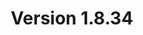 ---
title: "Version 1.8.34"

version_number: "1.8.34"
version_code: "1834"
release_date: "2023-05-21"

packages:
  - type: mybb
    formats:
      - type: zip
        filesize: "2.2 MB"
        checksums:
          - type: md5
            value: 6e44c1e531b4e63cf70d1b329f1ea97c
          - type: sha1
            value: 2969b4ad9f92fb9a8795d15546974c84c8e87b49
          - type: sha256
            value: eb912592d84d7649eefac9f6a75036347d04bd2d8f6042953aee0027f7a2023e
          - type: sha512
            value: a58516eccb6eec96a8129e71750cd5b96b2c5e8d60e55a7dbfb6d881ec31c9a134a57fe559faf226f346dafc58a61e947f25a39ed2520e3fb80b369d96222add
        locations:
          - name: resources.mybb.com/downloads/

  - type: changed_files
    formats:
      - type: zip
        filesize: "0.7 MB"
        checksums:
          - type: md5
            value: 12b1758d41cf2f792602c153c4b4b6c2
          - type: sha1
            value: 136fa522c356cfe68b069d2e7b314f8d33b8121e
          - type: sha256
            value: 3198b06dc55118eb9fe53d834a160a5ab438d53ec9b86f04803728d1f3c5702f
          - type: sha512
            value: e2a89928ff67a58e6ce0437683413ebf09d616eba7c8b0171aee39718c1e595485ada2ef1e7a545114da8ae85bfa7186e33cadf7ff84b2014f13b92b09d52529
        locations:
          - name: resources.mybb.com/downloads/


changed_language_files_number: "2"
upgrade_script_required: true
resolved_issues_number: "13"
resolved_issues_link: "https://github.com/mybb/mybb/issues?q=is%3Aissue+is%3Aclosed+label%3As%3Aresolved+-label%3Adev-branch+milestone%3A1.8.34"

resolved_security_issues:
  - description: "User CP email persistent XSS"
    severity: "low"
    cve_id: "CVE-2023-28467"
    cwe_id: "CWE-79"
    cwe_name: "Cross-site Scripting"
    cwe_type: "persistent"
    cvss_score: "CVSS:3.1/AV:N/AC:L/PR:L/UI:R/S:C/C:L/I:L/A:L"
    reported_by:
      - name: "Ahmet Altuntaş"

changed_files:
  - admin:
    - modules:
      - config:
        - languages.php
        - settings.php
      - forum:
        - attachments.php
      - tools:
        - cache.php
        - modlog.php
        - system_health.php
      - user:
        - groups.php
  - archive:
    - global.php
  - inc:
    - cachehandlers:
      - apc.php
      - eaccelerator.php
      - redis.php
    - datahandlers:
      - login.php
      - post.php
      - warnings.php
    - languages:
      - english:
        - admin:
          - tools_spamlog.lang.php
          - tools_system_health.lang.php
      - english.php
    - mailhandlers:
      - smtp.php
    - class_core.php
    - class_datacache.php
    - class_error.php
    - class_language.php
    - class_moderation.php
    - class_parser.php
    - db_mysql.php
    - db_mysqli.php
    - functions.php
    - functions_forumlist.php
    - functions_modcp.php
    - functions_search.php
    - functions_upload.php
    - functions_user.php
  - install:
    - resources:
      - mybb_theme.xml
      - upgrade57.php
  - editpost.php
  - forumdisplay.php
  - member.php
  - misc.php
  - modcp.php
  - moderation.php
  - newreply.php
  - newthread.php
  - polls.php
  - private.php
  - reputation.php
  - search.php
  - showteam.php
  - showthread.php
  - usercp.php
  - warnings.php

changed_templates:
  - misc_smilies_popup
  - modcp_ipsearch_results_information

---